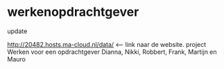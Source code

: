 # werkenopdrachtgever
update

http://20482.hosts.ma-cloud.nl/data/  <-- link naar de website.
project Werken voor een opdrachtgever
Dianna, Nikki, Robbert, Frank, Martijn en Mauro
